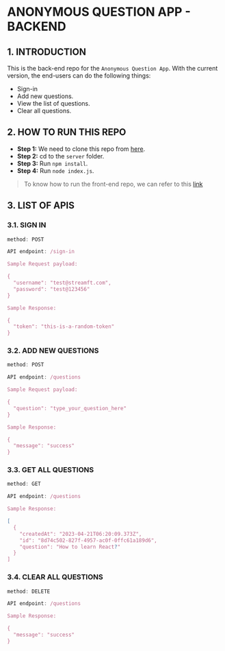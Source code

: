 # ANONYMOUS QUESTION APP - BACKEND

## 1. INTRODUCTION

This is the back-end repo for the `Anonymous Question App`. With the current version, the end-users can do the following things:

- Sign-in
- Add new questions.
- View the list of questions.
- Clear all questions.

## 2. HOW TO RUN THIS REPO

- **Step 1:** We need to clone this repo from [here](https://github.com/hlestreamft/anonymous-question-app).
- **Step 2:** cd to the `server` folder.
- **Step 3:** Run `npm install`.
- **Step 4:** Run `node index.js`.

> To know how to run the front-end repo, we can refer to this [link](https://github.com/hlestreamft/anonymous-question-app/client)

## 3. LIST OF APIS

### 3.1. SIGN IN

```js
method: POST

API endpoint: /sign-in

Sample Request payload:

{
  "username": "test@streamft.com",
  "password": "test@123456"
}

Sample Response:

{
  "token": "this-is-a-random-token"
}
```

### 3.2. ADD NEW QUESTIONS

```js
method: POST

API endpoint: /questions

Sample Request payload:

{
  "question": "type_your_question_here"
}

Sample Response:

{
  "message": "success"
}
```

### 3.3. GET ALL QUESTIONS

```js
method: GET

API endpoint: /questions

Sample Response:

[
  {
    "createdAt": "2023-04-21T06:20:09.373Z",
    "id": "8d74c502-827f-4957-ac0f-0ffc61a189d6",
    "question": "How to learn React?"
  }
]
```

### 3.4. CLEAR ALL QUESTIONS

```js
method: DELETE

API endpoint: /questions

Sample Response:

{
  "message": "success"
}
```
